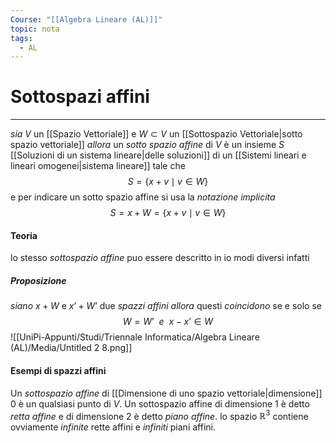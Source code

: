 ```yaml
---
Course: "[[Algebra Lineare (AL)]]"
topic: nota
tags:
  - AL
---
```

# Sottospazi affini
---
_sia_ $V$ un [[Spazio Vettoriale]] e $W \subset V$ un [[Sottospazio Vettoriale|sotto spazio vettoriale]]
_allora_ un _sotto spazio affine_ di $V$ è un insieme $S$ [[Soluzioni di un sistema lineare|delle soluzioni]]  di un [[Sistemi lineari e lineari omogenei|sistema lineare]] tale che$$S= \{ x+v\mid v\in W \}$$ e per indicare un sotto spazio affine si usa la _notazione implicita_ $$S=x+W=\{ x+v\mid v \in  W \}$$
#### Teoria
lo stesso _sottospazio affine_ puo essere descritto in io modi diversi infatti
##### Proposizione
_siano_  $x+W$ e $x’+W’$  due _spazzi affini_ 
_allora_ questi _coincidono_ se e solo se  $$W=W’ \ \ e \ \ x-x’ \in W$$
![[UniPi-Appunti/Studi/Triennale Informatica/Algebra Lineare (AL)/Media/Untitled 2 8.png]]
#### Esempi di spazzi affini
 Un _sottospazio affine_ di [[Dimensione di uno spazio vettoriale|dimensione]] 0 è un qualsiasi punto di $V$. Un sottospazio affine di dimensione $1$ è detto *retta affine* e  di dimensione $2$ è detto _piano affine_. lo spazio $\mathbb{R}^3$ contiene ovviamente _infinite_ rette affini e _infiniti_ piani affini.
